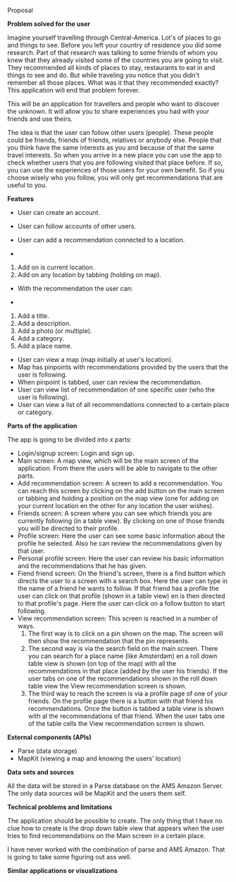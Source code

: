 Proposal

**Problem solved for the user**

Imagine yourself travelling through Central-America. Lot&#39;s of places to go and things to see. Before you left your country of residence you did some research. Part of that research was talking to some friends of whom you knew that they already visited some of the countries you are going to visit. They recommended all kinds of places to stay, restaurants to eat in and things to see and do. But while traveling you notice that you didn&#39;t remember all those places. What was it that they recommended exactly? This application will end that problem forever.

This will be an application for travellers and people who want to discover the unknown. It will allow you to share experiences you had with your friends and use theirs.

The idea is that the user can follow other users (people). These people could be friends, friends of friends, relatives or anybody else. People that you think have the same interests as you and because of that the same travel interests. So when you arrive in a new place you can use the app to check whether users that you are following visited that place before. If so, you can use the experiences of those users for your own benefit. So if you choose wisely who you follow, you will only get recommendations that are useful to you.

**Features**

- User can create an account.
- User can follow accounts of other users.
- User can add a recommendation connected to a location.

-
1. Add on is current location.
2. Add on any location by tabbing (holding on map).

- With the recommendation the user can:

-
1. Add a title.
2. Add a description.
3. Add a photo (or multiple).
4. Add a category.
5. Add a place name.

- User can view a map (map initially at user&#39;s location).
- Map has pinpoints with recommendations provided by the users that the user is following.
- When pinpoint is tabbed, user can review the recommendation.
- User can view list of recommendation of one specific user (who the user is following).
- User can view a list of all recommendations connected to a certain place or category.

**Parts of the application**

The app is going to be divided into x parts:

* Login/signup screen: Login and sign up.
* Main screen: A map view, which will be the main screen of the application. From there the users will be able to navigate to the other parts.
* Add recommendation screen: A screen to add a recommendation. You can reach this screen by clicking on the add button on the main screen or tabbing and holding a position on the map view (one for adding on your current location en the other for any location the user wishes).
* Friends screen: A screen where you can see which friends you are currently following (in a table view). By clicking on one of those friends you will be directed to their profile.
* Profile screen: Here the user can see some basic information about the profile he selected. Also he can review the recommendations given by that user.
* Personal profile screen: Here the user can review his basic information and the recommendations that he has given.
* Fiend friend screen: On the friend&#39;s screen, there is a find button which directs the user to a screen with a search box. Here the user can type in the name of a friend he wants to follow. If that friend has a profile the user can click on that profile (shown in a table view) en is then directed to that profile&#39;s page. Here the user can click on a follow button to start following.
* View recommendation screen: This screen is reached in a number of ways.
    1. The first way is to click on a pin shown on the map. The screen will then show the recommendation that the pin represents.
    2. The second way is via the search field on the main screen. There you can search for a place name (like Amsterdam) en a roll down table view is shown (on top of the map) with all the recommendations in that place (added by the user his friends). If the user tabs on one of the recommendations shown in the roll down table view the View recommendation screen is shown.
    3. The third way to reach the screen is via a profile page of one of your friends. On the profile page there is a button with that friend his recommendations. Once the button is tabbed a table view is shown with al the recommendations of that friend. When the user tabs one of the table cells the View recommendation screen is shown.

**External components (APIs)**

- Parse (data storage)
- MapKit (viewing a map and knowing the users&#39; location)

**Data sets and sources**

All the data will be stored in a Parse database on the AMS Amazon Server. The only data sources will be MapKit and the users them self.

**Technical problems and limitations**

The application should be possible to create. The only thing that I have no clue how to create is the drop down table view that appears when the user tries to find recommendations on the Main screen in a certain place.

I have never worked with the combination of parse and AMS Amazon. That is going to take some figuring out ass well.

**Similar applications or visualizations**
